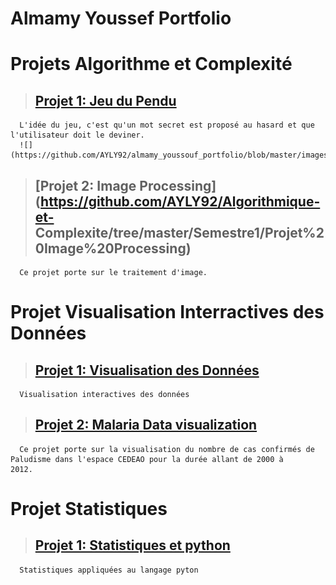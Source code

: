 # Almamy Youssef Portfolio

# Projets Algorithme et Complexité

  >## [Projet 1: Jeu du Pendu](https://github.com/AYLY92/Algorithmique-et-Complexite/tree/master/Semestre1/Projet-Hangman-master)
      L'idée du jeu, c'est qu'un mot secret est proposé au hasard et que l'utilisateur doit le deviner.
      ![](https://github.com/AYLY92/almamy_youssouf_portfolio/blob/master/images/pendu.png)
  >##  [Projet 2: Image Processing](https://github.com/AYLY92/Algorithmique-et-    Complexite/tree/master/Semestre1/Projet%20Image%20Processing)
      Ce projet porte sur le traitement d'image.

# Projet Visualisation Interractives des Données

  >## [Projet 1: Visualisation des Données](https://github.com/AYLY92/Projet1-de-Visualisation-des-Donnees)
      Visualisation interactives des données
  >## [Projet 2: Malaria Data visualization]( https://groupdataviz.github.io/Malaria_dataviz/)
      Ce projet porte sur la visualisation du nombre de cas confirmés de Paludisme dans l'espace CEDEAO pour la durée allant de 2000 à      2012.
  
# Projet Statistiques

  >## [Projet 1: Statistiques et python](https://github.com/AYLY92/Statistiques)
      Statistiques appliquées au langage pyton

